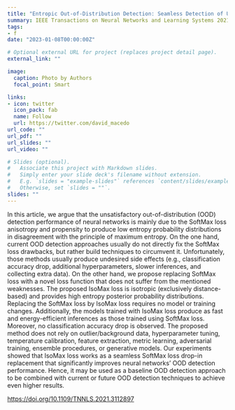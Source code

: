 ```yaml
---
title: "Entropic Out-of-Distribution Detection: Seamless Detection of Unknown Examples"
summary: IEEE Transactions on Neural Networks and Learning Systems 2021.
tags:
- f
date: "2023-01-08T00:00:00Z"

# Optional external URL for project (replaces project detail page).
external_link: ""

image:
  caption: Photo by Authors
  focal_point: Smart

links:
- icon: twitter
  icon_pack: fab
  name: Follow
  url: https://twitter.com/david_macedo
url_code: ""
url_pdf: ""
url_slides: ""
url_video: ""

# Slides (optional).
#   Associate this project with Markdown slides.
#   Simply enter your slide deck's filename without extension.
#   E.g. `slides = "example-slides"` references `content/slides/example-slides.md`.
#   Otherwise, set `slides = ""`.
slides: ""
---
```


In this article, we argue that the unsatisfactory out-of-distribution (OOD) detection performance of neural networks is mainly due to the SoftMax loss anisotropy and propensity to produce low entropy probability distributions in disagreement with the principle of maximum entropy. On the one hand, current OOD detection approaches usually do not directly fix the SoftMax loss drawbacks, but rather build techniques to circumvent it. Unfortunately, those methods usually produce undesired side effects (e.g., classification accuracy drop, additional hyperparameters, slower inferences, and collecting extra data). On the other hand, we propose replacing SoftMax loss with a novel loss function that does not suffer from the mentioned weaknesses. The proposed IsoMax loss is isotropic (exclusively distance-based) and provides high entropy posterior probability distributions. Replacing the SoftMax loss by IsoMax loss requires no model or training changes. Additionally, the models trained with IsoMax loss produce as fast and energy-efficient inferences as those trained using SoftMax loss. Moreover, no classification accuracy drop is observed. The proposed method does not rely on outlier/background data, hyperparameter tuning, temperature calibration, feature extraction, metric learning, adversarial training, ensemble procedures, or generative models. Our experiments showed that IsoMax loss works as a seamless SoftMax loss drop-in replacement that significantly improves neural networks’ OOD detection performance. Hence, it may be used as a baseline OOD detection approach to be combined with current or future OOD detection techniques to achieve even higher results.

https://doi.org/10.1109/TNNLS.2021.3112897
